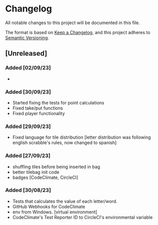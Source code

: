 # Changelog

All notable changes to this project will be documented in this file.

The format is based on [Keep a Changelog](https://keepachangelog.com/en/1.0.0/),
and this project adheres to [Semantic Versioning](https://semver.org/spec/v2.0.0.html).

## [Unreleased]
### Added [02/09/23]
- 
### Added [30/09/23]
- Started fixing the tests for point calculations
- Fixed take/put functions
- Fixed player functionality
### Added [29/09/23]
- Fixed language for tile distribution [letter distribution was following english scrabble's rules, now changed to spanish]
### Added [27/09/23]
- shuffling tiles before being inserted in bag
- better tilebag init code
- badges [CodeClimate, CircleCI]
### Added [30/08/23]
- Tests that calculates the value of each letter/word.
- GitHub Webhooks for CodeClimate
- env from Windows. [virtual environment]
- CodeClimate's Test Reporter ID to CircleCI's environmental variable 